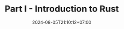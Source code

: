 ---
weight: 500
title: "Part I - Introduction to Rust"
description: "Notes and Tours"
icon: "article"
date: "2024-08-05T21:10:12+07:00"
lastmod: "2024-08-05T21:10:12+07:00"
draft: false
toc: true
---